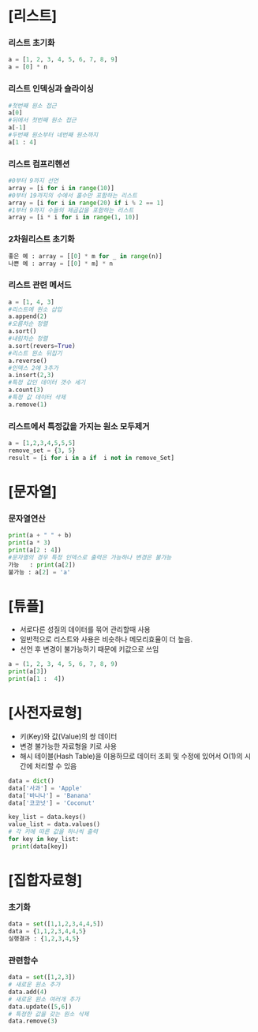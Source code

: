 # [리스트]
### 리스트 초기화
```python
a = [1, 2, 3, 4, 5, 6, 7, 8, 9]
a = [0] * n
```

### 리스트 인덱싱과 슬라이싱
```python
#첫번째 원소 접근
a[0] 
#뒤에서 첫번째 원소 접근
a[-1]
#두번째 원소부터 네번째 원소까지
a[1 : 4]
```

### 리스트 컴프리헨션
```python
#0부터 9까지 선언
array = [i for i in range(10)]
#0부터 19까지의 수에서 홀수만 포함하는 리스트
array = [i for i in range(20) if i % 2 == 1]
#1부터 9까지 수들의 제곱값을 포함하는 리스트
array = [i * i for i in range(1, 10)]
```
### 2차원리스트 초기화
```python
좋은 예 : array = [[0] * m for _ in range(n)]
나쁜 예 : array = [[0] * m] * n
```
### 리스트 관련 메서드
```python
a = [1, 4, 3]
#리스트에 원소 삽입
a.append(2)
#오름차순 정렬
a.sort()
#내림차순 정렬
a.sort(revers=True)
#리스트 원소 뒤집기
a.reverse()
#인덱스 2에 3추가
a.insert(2,3)
#특정 값인 데이터 갯수 세기
a.count(3)
#특정 값 데이터 삭제
a.remove(1)
```
### 리스트에서 특정값을 가지는 원소 모두제거
```python
a = [1,2,3,4,5,5,5]
remove_set = {3, 5}
result = [i for i in a if  i not in remove_Set]
```
# [문자열]
### 문자열연산
```python
print(a + " " + b)
print(a * 3)
print(a[2 : 4])
#문자열의 경우 특정 인덱스로 출력은 가능하나 변경은 불가능
가능   : print(a[2])
불가능 : a[2] = 'a'
```

# [튜플]
- 서로다른 성질의 데이터를 묶어 관리할때 사용
- 일반적으로 리스트와 사용은 비슷하나 메모리효율이 더 높음.
- 선언 후 변경이 불가능하기 때문에 키값으로 쓰임
```python
a = (1, 2, 3, 4, 5, 6, 7, 8, 9)
print(a[3])
print(a[1 :  4])
```
# [사전자료형]
- 키(Key)와 값(Value)의 쌍 데이터
- 변경 불가능한 자료형을 키로 사용
- 해시 테이블(Hash Table)을 이용하므로 데이터 조회 및 수정에 있어서 O(1)의 시간에 처리할 수 있음
```python
data = dict()
data['사과'] = 'Apple'
data['바나나'] = 'Banana'
data['코코넛'] = 'Coconut'

key_list = data.keys()
value_list = data.values()
# 각 키에 따른 값을 하나씩 출력
for key in key_list:
 print(data[key])
```

# [집합자료형]
### 초기화
```python
data = set([1,1,2,3,4,4,5])
data = {1,1,2,3,4,4,5} 
실행결과 : {1,2,3,4,5}
```
### 관련함수
```python
data = set([1,2,3])
# 새로운 원소 추가
data.add(4)
# 새로운 원소 여러개 추가
data.update([5,6])
# 특정한 값을 갖는 원소 삭제
data.remove(3)
```
